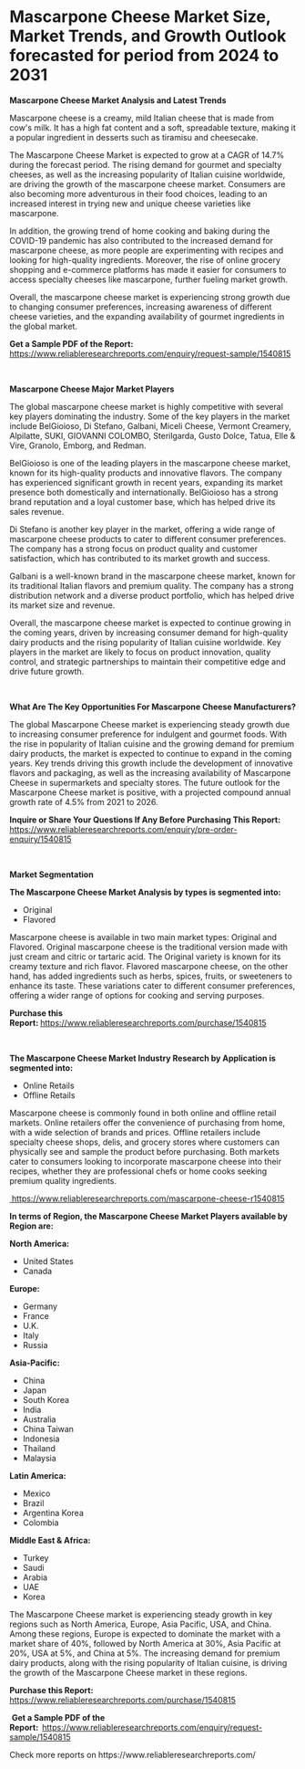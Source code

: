 <p><h1>Mascarpone Cheese Market Size, Market Trends, and Growth Outlook forecasted for period from 2024 to 2031</h1></p><p><strong>Mascarpone Cheese Market Analysis and Latest Trends</strong></p>
<p><p>Mascarpone cheese is a creamy, mild Italian cheese that is made from cow's milk. It has a high fat content and a soft, spreadable texture, making it a popular ingredient in desserts such as tiramisu and cheesecake.</p><p>The Mascarpone Cheese Market is expected to grow at a CAGR of 14.7% during the forecast period. The rising demand for gourmet and specialty cheeses, as well as the increasing popularity of Italian cuisine worldwide, are driving the growth of the mascarpone cheese market. Consumers are also becoming more adventurous in their food choices, leading to an increased interest in trying new and unique cheese varieties like mascarpone.</p><p>In addition, the growing trend of home cooking and baking during the COVID-19 pandemic has also contributed to the increased demand for mascarpone cheese, as more people are experimenting with recipes and looking for high-quality ingredients. Moreover, the rise of online grocery shopping and e-commerce platforms has made it easier for consumers to access specialty cheeses like mascarpone, further fueling market growth.</p><p>Overall, the mascarpone cheese market is experiencing strong growth due to changing consumer preferences, increasing awareness of different cheese varieties, and the expanding availability of gourmet ingredients in the global market.</p></p>
<p><strong>Get a Sample PDF of the Report:&nbsp;</strong> <a href="https://www.reliableresearchreports.com/enquiry/request-sample/1540815">https://www.reliableresearchreports.com/enquiry/request-sample/1540815</a></p>
<p>&nbsp;</p>
<p><strong>Mascarpone Cheese Major Market Players</strong></p>
<p><p>The global mascarpone cheese market is highly competitive with several key players dominating the industry. Some of the key players in the market include BelGioioso, Di Stefano, Galbani, Miceli Cheese, Vermont Creamery, Alpilatte, SUKI, GIOVANNI COLOMBO, Sterilgarda, Gusto Dolce, Tatua, Elle & Vire, Granolo, Emborg, and Redman.</p><p>BelGioioso is one of the leading players in the mascarpone cheese market, known for its high-quality products and innovative flavors. The company has experienced significant growth in recent years, expanding its market presence both domestically and internationally. BelGioioso has a strong brand reputation and a loyal customer base, which has helped drive its sales revenue.</p><p>Di Stefano is another key player in the market, offering a wide range of mascarpone cheese products to cater to different consumer preferences. The company has a strong focus on product quality and customer satisfaction, which has contributed to its market growth and success.</p><p>Galbani is a well-known brand in the mascarpone cheese market, known for its traditional Italian flavors and premium quality. The company has a strong distribution network and a diverse product portfolio, which has helped drive its market size and revenue.</p><p>Overall, the mascarpone cheese market is expected to continue growing in the coming years, driven by increasing consumer demand for high-quality dairy products and the rising popularity of Italian cuisine worldwide. Key players in the market are likely to focus on product innovation, quality control, and strategic partnerships to maintain their competitive edge and drive future growth.</p></p>
<p>&nbsp;</p>
<p><strong>What Are The Key Opportunities For Mascarpone Cheese Manufacturers?</strong></p>
<p><p>The global Mascarpone Cheese market is experiencing steady growth due to increasing consumer preference for indulgent and gourmet foods. With the rise in popularity of Italian cuisine and the growing demand for premium dairy products, the market is expected to continue to expand in the coming years. Key trends driving this growth include the development of innovative flavors and packaging, as well as the increasing availability of Mascarpone Cheese in supermarkets and specialty stores. The future outlook for the Mascarpone Cheese market is positive, with a projected compound annual growth rate of 4.5% from 2021 to 2026.</p></p>
<p><strong>Inquire or Share Your Questions If Any Before Purchasing This Report:</strong> <a href="https://www.reliableresearchreports.com/enquiry/pre-order-enquiry/1540815">https://www.reliableresearchreports.com/enquiry/pre-order-enquiry/1540815</a></p>
<p>&nbsp;</p>
<p><strong>Market Segmentation</strong></p>
<p><strong>The Mascarpone Cheese Market Analysis by types is segmented into:</strong></p>
<p><ul><li>Original</li><li>Flavored</li></ul></p>
<p><p>Mascarpone cheese is available in two main market types: Original and Flavored. Original mascarpone cheese is the traditional version made with just cream and citric or tartaric acid. The Original variety is known for its creamy texture and rich flavor. Flavored mascarpone cheese, on the other hand, has added ingredients such as herbs, spices, fruits, or sweeteners to enhance its taste. These variations cater to different consumer preferences, offering a wider range of options for cooking and serving purposes.</p></p>
<p><strong>Purchase this Report:&nbsp;</strong><a href="https://www.reliableresearchreports.com/purchase/1540815">https://www.reliableresearchreports.com/purchase/1540815</a></p>
<p>&nbsp;</p>
<p><strong>The Mascarpone Cheese Market Industry Research by Application is segmented into:</strong></p>
<p><ul><li>Online Retails</li><li>Offline Retails</li></ul></p>
<p><p>Mascarpone cheese is commonly found in both online and offline retail markets. Online retailers offer the convenience of purchasing from home, with a wide selection of brands and prices. Offline retailers include specialty cheese shops, delis, and grocery stores where customers can physically see and sample the product before purchasing. Both markets cater to consumers looking to incorporate mascarpone cheese into their recipes, whether they are professional chefs or home cooks seeking premium quality ingredients.</p></p>
<p><a href="https://www.reliableresearchreports.com/mascarpone-cheese-r1540815">&nbsp;https://www.reliableresearchreports.com/mascarpone-cheese-r1540815</a></p>
<p><strong>In terms of Region, the Mascarpone Cheese Market Players available by Region are:</strong></p>
<p>
    <p> <strong> North America: </strong>
        <ul>
            <li>United States</li>
            <li>Canada</li>
        </ul>
        </p> 
    <p> <strong> Europe: </strong>
        <ul>
            <li>Germany</li>
            <li>France</li>
            <li>U.K.</li>
            <li>Italy</li>
            <li>Russia</li>
        </ul>
        </p> 
    <p> <strong> Asia-Pacific: </strong>
        <ul>
            <li>China</li>
            <li>Japan</li>
            <li>South Korea</li>
            <li>India</li>
            <li>Australia</li>
            <li>China Taiwan</li>
            <li>Indonesia</li>
            <li>Thailand</li>
            <li>Malaysia</li>
        </ul>
        </p> 
    <p> <strong> Latin America: </strong>
        <ul>
            <li>Mexico</li>
            <li>Brazil</li>
            <li>Argentina Korea</li>
            <li>Colombia</li>
        </ul>
        </p> 
    <p> <strong> Middle East & Africa: </strong>
        <ul>
            <li>Turkey</li>
            <li>Saudi</li>
            <li>Arabia</li>
            <li>UAE</li>
            <li>Korea</li>
        </ul>
    </p>
    </p>
<p><p>The Mascarpone Cheese market is experiencing steady growth in key regions such as North America, Europe, Asia Pacific, USA, and China. Among these regions, Europe is expected to dominate the market with a market share of 40%, followed by North America at 30%, Asia Pacific at 20%, USA at 5%, and China at 5%. The increasing demand for premium dairy products, along with the rising popularity of Italian cuisine, is driving the growth of the Mascarpone Cheese market in these regions.</p></p>
<p><strong>Purchase this Report: </strong><a href="https://www.reliableresearchreports.com/purchase/1540815">https://www.reliableresearchreports.com/purchase/1540815</a></p>
<p>&nbsp;<strong>Get a Sample PDF of the Report:&nbsp;&nbsp;</strong><a href="https://www.reliableresearchreports.com/enquiry/request-sample/1540815">https://www.reliableresearchreports.com/enquiry/request-sample/1540815</a></p>
<p><strong></strong></p>
<p>Check more reports on https://www.reliableresearchreports.com/</p>